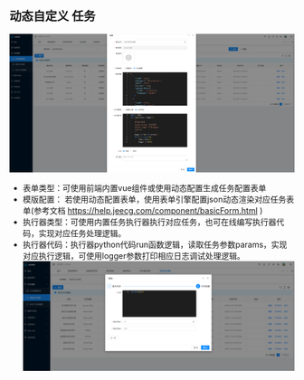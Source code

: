 动态自定义 任务
----

![输入图片说明](https://raw.githubusercontent.com/xuwei95/ezdata_press/master/images/dynamic_task.png?raw=true "在这里输入图片标题")

- 表单类型：可使用前端内置vue组件或使用动态配置生成任务配置表单
- 模版配置： 若使用动态配置表单，使用表单引擎配置json动态渲染对应任务表单(参考文档 https://help.jeecg.com/component/basicForm.html )
- 执行器类型：可使用内置任务执行器执行对应任务，也可在线编写执行器代码，实现对应任务处理逻辑。
- 执行器代码：执行器python代码run函数逻辑，读取任务参数params，实现对应执行逻辑，可使用logger参数打印相应日志调试处理逻辑。
  ![输入图片说明](https://raw.githubusercontent.com/xuwei95/ezdata_press/master/images/dynamic_task_edit.png?raw=true "在这里输入图片标题")

